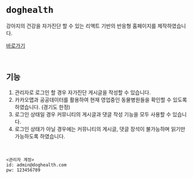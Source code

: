 <br>

# `doghealth`

강아지의 건강을 자가진단 할 수 있는 리액트 기반의 반응형 홈페이지를 제작하였습니다.<br>

<a href="https://yeonjeong3699.github.io/doghealth/" title="작업물 바로가기">바로가기</a>

<br>

## 기능
1. 관리자로 로그인 할 경우 자가진단 게시글을 작성할 수 있습니다.
2. 카카오맵과 공공데이터를 활용하여 현재 영업중인 동물병원들을 확인할 수 있도록 하였습니다. (경기도 한정)
3. 로그인 상태일 경우 커뮤니티의 게시글과 댓글 작성 기능을 모두 사용할 수 있습니다.
4. 로그인 상태가 아닐 경우에는 커뮤니티의 게시글, 댓글 장석이 불가능하며 읽기만 가능하도록 하였습니다.

<br>

    <관리자 계정>
    id: admin@doghealth.com
    pw: 123456789
